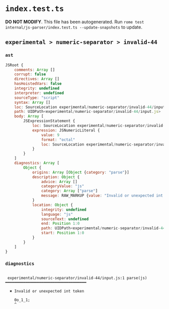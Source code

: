# `index.test.ts`

**DO NOT MODIFY**. This file has been autogenerated. Run `rome test internal/js-parser/index.test.ts --update-snapshots` to update.

## `experimental > numeric-separator > invalid-44`

### `ast`

```javascript
JSRoot {
	comments: Array []
	corrupt: false
	directives: Array []
	hasHoistedVars: false
	integrity: undefined
	interpreter: undefined
	sourceType: "script"
	syntax: Array []
	loc: SourceLocation experimental/numeric-separator/invalid-44/input.js 1:0-2:0
	path: UIDPath<experimental/numeric-separator/invalid-44/input.js>
	body: Array [
		JSExpressionStatement {
			loc: SourceLocation experimental/numeric-separator/invalid-44/input.js 1:0-1:7
			expression: JSNumericLiteral {
				value: 9
				format: "octal"
				loc: SourceLocation experimental/numeric-separator/invalid-44/input.js 1:0-1:6
			}
		}
	]
	diagnostics: Array [
		Object {
			origins: Array [Object {category: "parse"}]
			description: Object {
				advice: Array []
				categoryValue: "js"
				category: Array ["parse"]
				message: RAW_MARKUP {value: "Invalid or unexpected int token"}
			}
			location: Object {
				integrity: undefined
				language: "js"
				sourceText: undefined
				end: Position 1:0
				path: UIDPath<experimental/numeric-separator/invalid-44/input.js>
				start: Position 1:0
			}
		}
	]
}
```

### `diagnostics`

```

 experimental/numeric-separator/invalid-44/input.js:1 parse(js) ━━━━━━━━━━━━━━━━━━━━━━━━━━━━━━━━━━━━

  ✖ Invalid or unexpected int token

    0o_1_1;
    ^


```
